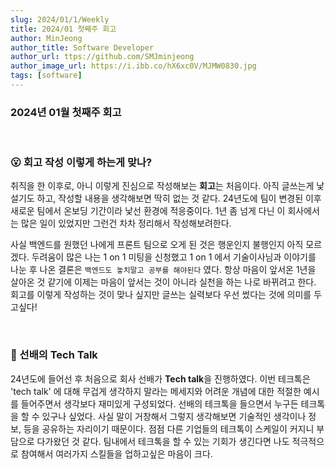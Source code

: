 ```yaml
---
slug: 2024/01/1/Weekly
title: 2024/01 첫째주 회고
author: MinJeong
author_title: Software Developer
author_url: ttps://github.com/SMJminjeong
author_image_url: https://i.ibb.co/hX6xc0V/MJMW0830.jpg
tags: [software]
---
```


### 2024년 01월 첫째주 회고

<br/>

### 😮 회고 작성 이렇게 하는게 맞나?

취직을 한 이후로, 아니 이렇게 진심으로 작성해보는 **회고**는 처음이다. 아직 글쓰는게 낯설기도 하고, 작성할 내용을 생각해보면 딱히 없는 것 같다.
24년도에 팀이 변경된 이후 새로운 팀에서 온보딩 기간이라 낯선 환경에 적응중이다. 1년 좀 넘게 다닌 이 회사에서는 많은 일이 있었지만 그런건 차차 정리해서 작성해보려한다.

사실 백엔드를 원했던 나에게 프론트 팀으로 오게 된 것은 행운인지 불행인지 아직 모르겠다. 
두려움이 많은 나는 1 on 1 미팅을 신청했고 1 on 1 에서 기술이사님과 이야기를 나눈 후 나온 결론은 `백엔드도 놓치말고 공부를 해야된다` 였다.
항상 마음이 앞서온 1년을 살아온 것 같기에 이제는 마음이 앞서는 것이 아니라 실천을 하는 나로 바뀌려고 한다.
회고를 이렇게 작성하는 것이 맞나 싶지만 글쓰는 실력보다 우선 썼다는 것에 의미를 두고싶다!

<br/>

### 🧐 선배의 Tech Talk

24년도에 들어선 후 처음으로 회사 선배가 **Tech talk**을 진행하였다. 
이번 테크톡은 'tech talk' 에 대해 무겁게 생각하지 말라는 메세지와 어려운 개념에 대한 적절한 예시를 들어주면서 생각보다 재미있게 구성되었다.
선배의 테크톡을 들으면서 누구든 테크톡을 할 수 있구나 싶었다. 사실 말이 거창해서 그렇지 생각해보면 기술적인 생각이나 정보, 등을 공유하는 자리이기 때문이다.
점점 다른 기업들의 테크톡이 스케일이 커지니 부담으로 다가왔던 것 같다.
팀내에서 테크톡을 할 수 있는 기회가 생긴다면 나도 적극적으로 참여해서 여러가지 스킬들을 업하고싶은 마음이 크다.


